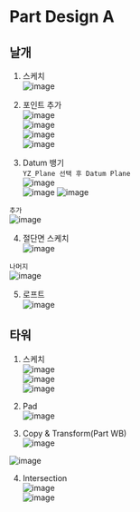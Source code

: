 Part Design A 
===============


날개 
------

1. 스케치  
![image](https://user-images.githubusercontent.com/30430227/136875068-8f7b0bc3-9b6d-459e-bc0b-d673f0214c71.png)  


2. 포인트 추가  
![image](https://user-images.githubusercontent.com/30430227/136875214-37b0f236-297d-4be0-af7d-c93a32cb5b12.png)  
![image](https://user-images.githubusercontent.com/30430227/136875373-e441acd7-09ad-4f9b-9bd5-866e71cdbd3f.png)  
![image](https://user-images.githubusercontent.com/30430227/136875487-a9f039f6-5341-400f-bf5b-92d414402a54.png)  
![image](https://user-images.githubusercontent.com/30430227/136875559-d80800c5-c8c2-49a4-a690-a09342c88832.png)  


3. Datum 뱅기  
`YZ_Plane 선택 후 Datum Plane`  
![image](https://user-images.githubusercontent.com/30430227/136875733-c0756653-7b60-48bf-b2db-c306eca44d8d.png)  
![image](https://user-images.githubusercontent.com/30430227/136875915-5d0baa97-0c05-4ad3-b023-b7b6d7561a63.png)
![image](https://user-images.githubusercontent.com/30430227/136875934-952339d4-9167-4c83-93ab-483d50a46be3.png)  

`추가`  
![image](https://user-images.githubusercontent.com/30430227/136876116-9ed0e938-9b3e-49a1-8927-8c425197485c.png)  


4. 절단면 스케치  
![image](https://user-images.githubusercontent.com/30430227/136876505-4fcb6bad-e200-4d8e-a199-1885f66079b3.png)  

`나머지`  
![image](https://user-images.githubusercontent.com/30430227/136877867-0c3bdf3d-7f7f-495f-9d41-8679ca10e5fe.png)


5. 로프트  
![image](https://user-images.githubusercontent.com/30430227/136877786-d5bf29dd-265c-4e28-8d57-1d6a88c9b9f5.png)  



타워  
-----

1. 스케치  
![image](https://user-images.githubusercontent.com/30430227/136879039-2aa292e6-0c48-479f-93bd-f53d0b110695.png)  
![image](https://user-images.githubusercontent.com/30430227/136879662-7f4e66cc-d8ee-4e07-ab28-05132f7461fd.png)  
![image](https://user-images.githubusercontent.com/30430227/136881146-fb8fd25d-808a-40a9-9bc5-0031e9167ee0.png)  


2. Pad  
![image](https://user-images.githubusercontent.com/30430227/136881225-9878dcc3-291d-4425-944b-b9daf670d815.png)  


3. Copy & Transform(Part WB)  
![image](https://user-images.githubusercontent.com/30430227/136881519-5cc02605-0cde-4761-a8d9-2a1eefdde148.png)  

![image](https://user-images.githubusercontent.com/30430227/136881637-e225034e-e141-4e23-9db0-7ea8f227acc8.png)  

4. Intersection  
![image](https://user-images.githubusercontent.com/30430227/136881753-ef1fe95a-ca3f-4e97-b7bb-3b8969aace93.png)  
![image](https://user-images.githubusercontent.com/30430227/136881766-701eb696-7a11-435c-9e20-71c5bfd9e586.png)  






 






 


